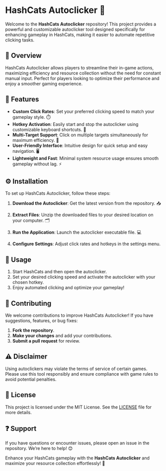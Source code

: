 # HashCats Autoclicker 🌟

Welcome to the **HashCats Autoclicker** repository! This project provides a powerful and customizable autoclicker tool designed specifically for enhancing gameplay in HashCats, making it easier to automate repetitive clicking tasks.

## 📌 Overview  
HashCats Autoclicker allows players to streamline their in-game actions, maximizing efficiency and resource collection without the need for constant manual input. Perfect for players looking to optimize their performance and enjoy a smoother gaming experience.

## 🌟 Features  
- **Custom Click Rates**: Set your preferred clicking speed to match your gameplay style. ⏱️  
- **Hotkey Activation**: Easily start and stop the autoclicker using customizable keyboard shortcuts. 🔑  
- **Multi-Target Support**: Click on multiple targets simultaneously for maximum efficiency. 🎯  
- **User-Friendly Interface**: Intuitive design for quick setup and easy navigation. 🖥️  
- **Lightweight and Fast**: Minimal system resource usage ensures smooth gameplay without lag. ⚡  

## ⚙️ Installation  
To set up HashCats Autoclicker, follow these steps:

1. **Download the Autoclicker**: Get the latest version from the repository. 📥  

2. **Extract Files**: Unzip the downloaded files to your desired location on your computer. 🗂️

3. **Run the Application**: Launch the autoclicker executable file. 💻

4. **Configure Settings**: Adjust click rates and hotkeys in the settings menu.

## 📖 Usage  
1. Start HashCats and then open the autoclicker.
2. Set your desired clicking speed and activate the autoclicker with your chosen hotkey.
3. Enjoy automated clicking and optimize your gameplay!

## 🤝 Contributing  
We welcome contributions to improve HashCats Autoclicker! If you have suggestions, features, or bug fixes:

1. **Fork the repository**.
2. **Make your changes** and add your contributions.
3. **Submit a pull request** for review.

## ⚠️ Disclaimer  
Using autoclickers may violate the terms of service of certain games. Please use this tool responsibly and ensure compliance with game rules to avoid potential penalties.

## 📜 License  
This project is licensed under the MIT License. See the [LICENSE](LICENSE) file for more details.

## ❓ Support  
If you have questions or encounter issues, please open an issue in the repository. We’re here to help! 😊

Enhance your HashCats gameplay with the **HashCats Autoclicker** and maximize your resource collection effortlessly! 🌟